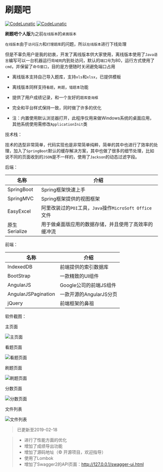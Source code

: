 # 刷题吧

[![CodeLunatic](https://travis-ci.com/CodeLunatic/question.svg?branch=master)](https://travis-ci.com/CodeLunatic/question)
[![CodeLunatic](https://img.shields.io/badge/blog-%40CY-blue.svg)](http://cyblogs.top)

**刷题吧个人版**为之前`在线版本`的`桌面版本`

`在线版本`由于`访问压力`和`打理题库`的问题，所以`在线版本`进行下线处理

但是不辜负用户是我的初衷，开发了离线版本供大家使用，离线版本使用了`Java语言`编写可以一台机器运行`局域网`内到处访问，默认的`端口号`为80，运行方式使用了`cmd`，并保留了`命令窗口`，目的是方便随时关闭避免端口占用

+ 离线版本支持自己导入题库，支持`xls`和`xlsx`，已提供模板

+ 离线版本同样支持`看题`，`刷题`，`错题本`功能

+ 提供了用户成绩记录，和一个友好的`题库查询框`

+ 完全和平台样式保持一致，同时做了许多的优化

+ 注：内置使用默认浏览器打开，此程序仅用来做Windows系统的桌面应用，其他系统使用需修改`ApplicationInit`类

技术栈：

技术的选型非常简单，代码实现也是非常简单纯粹，简单的其中也进行了效率的处理，加入了`SpringBoot`默认的缓存解决方案，其中也做了很多的细节处理，比如说不同的页面收到的`JSON`是不一样的，使用了`Jackson`的动态过滤字段。

后端：

| 名称          | 介绍                                                    |
| ------------- | ------------------------------------------------------- |
| SpringBoot    | Spring框架快速上手                                      |
| SpringMVC     | Spring框架提供的视图框架                                |
| EasyExcel     | 阿里改装过的`POI`工具，`Java`操作`MicroSoft Office`文件 |
| 原生Serialize | 用于做桌面版应用的数据存储，并且使用了高效率的缓冲流    |

前端：

| 名称                | 介绍                    |
| ------------------- | ----------------------- |
| IndexedDB           | 前端提供的索引数据库    |
| BootStrap           | 一款精致的UI组件        |
| AngularJS           | Google公司的前端JS组件  |
| AngularJSPagination | 一款开源的AngularJS分页 |
| jQuery              | 前端框架的鼻祖          |

软件截图：

主页面

![主页面](http://p.qlogo.cn/qqmail_head/Q3auHgzwzM4g2cLj1J8wBePWc7IpPAic1k1UpA3GaLFibs6be096F3CVib66JMllBRuibY6et6DX98ibDeUbqia0IEbASOjKMm3IkZlEMt4O9k3bM/0)

看题页面

![看题页面](http://p.qlogo.cn/qqmail_head/Q3auHgzwzM4g2cLj1J8wBePWc7IpPAic1H9AunJcNjKG41ciavfFbrbRDQAicMullLIuGt5vIdM8tttr1kq8pk9hJgjAMicOUxccdtLWw9JicWg8/0)

刷题页面

![刷题页面](http://p.qlogo.cn/qqmail_head/Q3auHgzwzM4g2cLj1J8wBePWc7IpPAic1UPxNozVFrJYbZYuVlXfAGYkJjJdLXNVbmoOR6dJ7hZcXCWzA4R8SehBiaua0MuTLCmhibM4mXREog/0)

分数页面

![分数页面](http://p.qlogo.cn/qqmail_head/Q3auHgzwzM4g2cLj1J8wBePWc7IpPAic1NCPvCLpUIJelfQLMgs8KbaYlAkmwUbv2SLu2SnpVYtOB2UJPWyiaJoxsyEfjWkayOPZWMVXicpJyc/0)

文件列表

![文件列表](http://p.qlogo.cn/qqmail_head/Q3auHgzwzM4g2cLj1J8wBePWc7IpPAic1VvBibn22wlqtrOHrCaneFMQyWIRkJ2E7CblficGibRFRkGsEuX5XwIAWvg3VBPavYefsFib7iaOZ0Q9I/0)

> 已更新至2019-02-18

> + 进行了性能方面的优化
> + 增加了成绩导出功能
> + 增加了源码地址（© 开源项目，欢迎指导）
> + 使用了Lombok
> + 增加了Swagger2的API页面：http://127.0.0.1/swagger-ui.html
